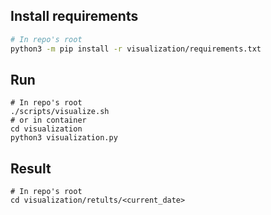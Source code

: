 ## Install requirements
```bash
# In repo's root
python3 -m pip install -r visualization/requirements.txt
```

## Run
```
# In repo's root
./scripts/visualize.sh
# or in container
cd visualization
python3 visualization.py
``` 

## Result
```
# In repo's root
cd visualization/retults/<current_date>
```
